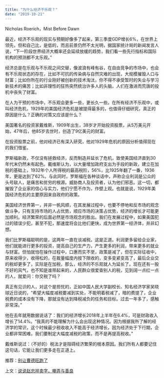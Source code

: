 ```yaml
---
title: "为什么经济不乐观？"
date: "2019-10-21"
---
```


Nicholas Roerich，Mist Before Dawn

  

最近，经济不乐观的现实与预期好像多了起来，第三季度GDP增长6%，在世界上领先，但和自己比，是低的，而且前景仍然不太光明，据国家统计局的新闻发言人说，“下一阶段世界经济大概率还会延续放缓的趋势，我们看一些先行指标和国际机构的预测都不太乐观。”

  

经济总是在乐观与不乐观之间交替，像波浪有峰有谷，在自由竞争的市场中，也会有不乐观状态的存在，比如不可抗的传染病与自然灾难的出现，大规模摧毁人口与财富；比如你所在的行业刚好被创新的技术淘汰，你不得不承受暂时的失业与学习新技术的痛苦；比如非理性的狂热突然统治许多人的头脑，人们在激进而荒唐的投机中丧失了财富。

  

在人为干预的市场中，不乐观会更多一些，更长久一些。在所有经济不乐观中，或叫经济危机，1929年的美国经济危机是被提得最多的，也值得仔细研究，真正的原因是什么？正确的对策又应该是什么？

  

美国著名的投资家戴维斯，1909年出生，38岁才开始投资股票，从5万美元开始，47年后，他85岁去世时，创造了9亿美元的财富。

  

在投资股票之前，他对经济已有深入研究，他对1929年危机的原因分析值得现在的我们借鉴。

  

罗斯福新政，不仅没有拯救经济，反而制造并延长了危机，致使美国经济直到30年代末仍然未有起色。戴维斯认为，以大量增加政府支出为手段的新政，建立在加税的基础上，1932年个人所得税的最高税阶，56%，比1925年翻了一番，1936年，更是达到了62%。与此同时，罗斯福在各种谈话中，声称企业利润是公众的头号敌人，是痛苦和贫穷的根源。威胁商人及投资者，认为他们邪恶。这一切，都摧毁了企业家的信心与实力，他们宁愿不作为，作壁上观。也就是说，1929年美国经济危机的主要原因来自政府的政策。

  

美国经济世界第一，并非一帆风顺，在其发展过程中，也要不停地和反市场的观念做斗争，只有支持市场的人占优势，顺应市场的决策占优势，经济的增长才可能更加顺利。经济繁荣的后面必然是市场观念的胜出。我们在发展过程中，如果美国犯过的错误少犯，甚至不犯，那速度将会比他们更快，成为世界第一经济体，并非幻想。

  

我们比罗斯福聪明的是，这两年一直在谈减税。这是正道。利润更多留给企业家，他们就能进行更多的投资，提高自己的生产力，产生更多的利润，带来更多的就业与财富。但怕就怕在操作过程中，口惠而实不至，政策是减了，但在实际征收中，原来收得少，收得松的，在裁量幅度内按下限收的，变多变紧变高了，最后企业交的税却更多了，实际是在加税，那么，经济的不乐观就人为延长了。现在还有一股不好的风气，也不知是谁带起来的，人民群众很爱查别人的税，见到阔一点红一点的人，就爱问：你交税了吗？

  

真正有见识的人，对这个是担忧的，正如中国人民大学副校长、知名经济学家吴晓球近日说的，“希望大幅度减税要减到实处，不能明着税减了，暗的费提了，企业税费的成本没有下降，那就没有达到降税减负的任务和目标。过去一年多了，感触非常深。”

  

他在去年就用数据说话了：我们的经济增长2018年上半年在6.4%，可是财政收入增长了14.4%。“我真的不能理解为什么会出现这种情况。因为根据我所了解的经济学的常识，这个时候最少税收收入不能高于经济增长，因为经济处于下行期，企业都非常困难，我们要制定大幅度减税的政策，而不是再提高税收。”

  

戴维斯说过：（不好的）税法才是阻碍经济繁荣的根本原因。我们所有人都要记住这句话，它能让我们更多走在正道上。

  

推荐：[别让曹德旺跑了](http://mp.weixin.qq.com/s?__biz=MjM5NDU0Mjk2MQ==&mid=2651622616&idx=1&sn=c891140bba20a58ab8b4a72885c982ae&chksm=bd7e08c68a0981d0f3fc98b08abfb175d0954ceb12383ecc59b32669e61036a9aa31a157ca5e&scene=21#wechat_redirect)  

上文：[说说赵忠祥卖字，嘲弄与善良](http://mp.weixin.qq.com/s?__biz=MjM5NDU0Mjk2MQ==&mid=2651635533&idx=1&sn=de60b149de701b231b731ef21ebb20ec&chksm=bd7e3b538a09b245690a047cd28488adea7243b7d90678402499ad923b73842f181b9cbdd2e8&scene=21#wechat_redirect)
